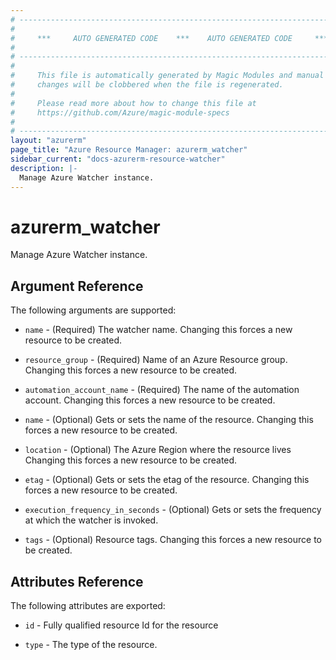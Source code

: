 ```yaml
---
# ----------------------------------------------------------------------------
#
#     ***     AUTO GENERATED CODE    ***    AUTO GENERATED CODE     ***
#
# ----------------------------------------------------------------------------
#
#     This file is automatically generated by Magic Modules and manual
#     changes will be clobbered when the file is regenerated.
#
#     Please read more about how to change this file at
#     https://github.com/Azure/magic-module-specs
#
# ----------------------------------------------------------------------------
layout: "azurerm"
page_title: "Azure Resource Manager: azurerm_watcher"
sidebar_current: "docs-azurerm-resource-watcher"
description: |-
  Manage Azure Watcher instance.
---
```


# azurerm_watcher

Manage Azure Watcher instance.


## Argument Reference

The following arguments are supported:

* `name` - (Required) The watcher name. Changing this forces a new resource to be created.

* `resource_group` - (Required) Name of an Azure Resource group. Changing this forces a new resource to be created.

* `automation_account_name` - (Required) The name of the automation account. Changing this forces a new resource to be created.

* `name` - (Optional) Gets or sets the name of the resource. Changing this forces a new resource to be created.

* `location` - (Optional) The Azure Region where the resource lives Changing this forces a new resource to be created.

* `etag` - (Optional) Gets or sets the etag of the resource. Changing this forces a new resource to be created.

* `execution_frequency_in_seconds` - (Optional) Gets or sets the frequency at which the watcher is invoked.

* `tags` - (Optional) Resource tags. Changing this forces a new resource to be created.

## Attributes Reference

The following attributes are exported:

* `id` - Fully qualified resource Id for the resource

* `type` - The type of the resource.
